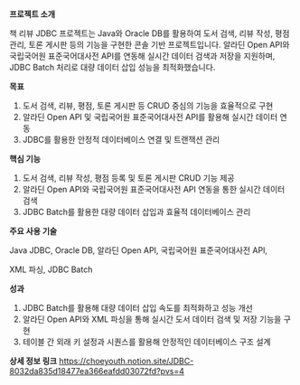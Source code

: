 **프로젝트 소개**

책 리뷰 JDBC 프로젝트는 Java와 Oracle DB를 활용하여 도서 검색, 리뷰 작성, 평점 관리, 토론 게시판 등의 기능을 구현한 콘솔 기반 프로젝트입니다. 알라딘 Open API와 국립국어원 표준국어대사전 API를 연동해 실시간 데이터 검색과 저장을 지원하며, JDBC Batch 처리로 대량 데이터 삽입 성능을 최적화했습니다.

**목표**

1. 도서 검색, 리뷰, 평점, 토론 게시판 등 CRUD 중심의 기능을 효율적으로 구현
2. 알라딘 Open API 및 국립국어원 표준국어대사전 API를 활용해 실시간 데이터 연동
3. JDBC를 활용한 안정적 데이터베이스 연결 및 트랜잭션 관리
</aside>

**핵심 기능**

<aside>

1. 도서 검색, 리뷰 작성, 평점 등록 및 토론 게시판 CRUD 기능 제공
2. 알라딘 Open API와 국립국어원 표준국어대사전 API 연동을 통한 실시간 데이터 검색
3. JDBC Batch를 활용한 대량 데이터 삽입과 효율적 데이터베이스 관리
</aside>

**주요 사용 기술**

<aside>

Java JDBC, Oracle DB, 알라딘 Open API, 국립국어원 표준국어대사전 API,

XML 파싱, JDBC Batch

</aside>

**성과**

<aside>

1. JDBC Batch를 활용해 대량 데이터 삽입 속도를 최적화하고 성능 개선
2. 알라딘 Open API와 XML 파싱을 통해 실시간 도서 데이터 검색 및 저장 기능을 구현
3. 테이블 간 외래 키 설정과 시퀀스를 활용해 안정적인 데이터베이스 구조 설계
</aside>


**상세 정보 링크**
https://choeyouth.notion.site/JDBC-8032da835d18477ea366eafdd03072fd?pvs=4
